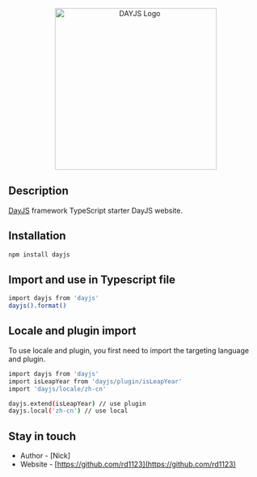 <p align="center">
  <a href="https://www.npmjs.com/package/dayjs" target="blank"><img src="https://user-images.githubusercontent.com/17680888/39081119-3057bbe2-456e-11e8-862c-646133ad4b43.png" width="320" alt="DAYJS Logo" /></a>
</p>

## Description

[DayJS](https://day.js.org/docs/en/installation/typescript) framework TypeScript starter DayJS website.

## Installation

```bash
npm install dayjs
```

## Import and use in Typescript file

```bash
import dayjs from 'dayjs'
dayjs().format()
```

## Locale and plugin import
To use locale and plugin, you first need to import the targeting language and plugin.

```bash
import dayjs from 'dayjs'
import isLeapYear from 'dayjs/plugin/isLeapYear'
import 'dayjs/locale/zh-cn'

dayjs.extend(isLeapYear) // use plugin
dayjs.local('zh-cn') // use local
```

## Stay in touch

- Author - [Nick]
- Website - [https://github.com/rd1123](https://github.com/rd1123)
